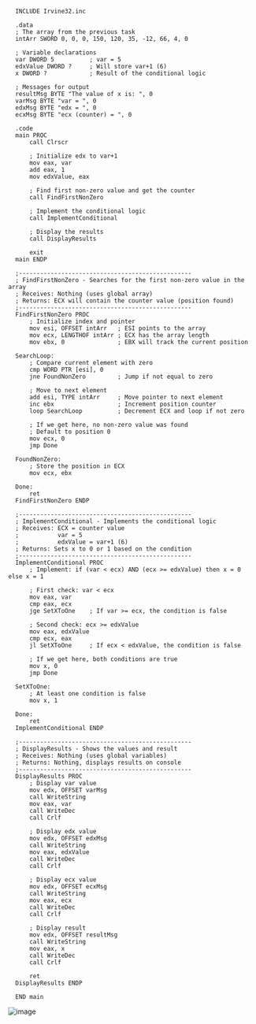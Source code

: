       INCLUDE Irvine32.inc
      
      .data
      ; The array from the previous task
      intArr SWORD 0, 0, 0, 150, 120, 35, -12, 66, 4, 0
      
      ; Variable declarations
      var DWORD 5          ; var = 5 
      edxValue DWORD ?     ; Will store var+1 (6)
      x DWORD ?            ; Result of the conditional logic
      
      ; Messages for output
      resultMsg BYTE "The value of x is: ", 0
      varMsg BYTE "var = ", 0
      edxMsg BYTE "edx = ", 0
      ecxMsg BYTE "ecx (counter) = ", 0
      
      .code
      main PROC
          call Clrscr
          
          ; Initialize edx to var+1
          mov eax, var
          add eax, 1
          mov edxValue, eax
          
          ; Find first non-zero value and get the counter
          call FindFirstNonZero
          
          ; Implement the conditional logic
          call ImplementConditional
          
          ; Display the results
          call DisplayResults
          
          exit
      main ENDP
      
      ;-------------------------------------------------
      ; FindFirstNonZero - Searches for the first non-zero value in the array
      ; Receives: Nothing (uses global array)
      ; Returns: ECX will contain the counter value (position found)
      ;-------------------------------------------------
      FindFirstNonZero PROC
          ; Initialize index and pointer
          mov esi, OFFSET intArr   ; ESI points to the array
          mov ecx, LENGTHOF intArr ; ECX has the array length
          mov ebx, 0               ; EBX will track the current position
          
      SearchLoop:
          ; Compare current element with zero
          cmp WORD PTR [esi], 0
          jne FoundNonZero         ; Jump if not equal to zero
          
          ; Move to next element
          add esi, TYPE intArr     ; Move pointer to next element
          inc ebx                  ; Increment position counter
          loop SearchLoop          ; Decrement ECX and loop if not zero
          
          ; If we get here, no non-zero value was found
          ; Default to position 0
          mov ecx, 0
          jmp Done
          
      FoundNonZero:
          ; Store the position in ECX
          mov ecx, ebx
          
      Done:
          ret
      FindFirstNonZero ENDP
      
      ;-------------------------------------------------
      ; ImplementConditional - Implements the conditional logic
      ; Receives: ECX = counter value
      ;           var = 5
      ;           edxValue = var+1 (6)
      ; Returns: Sets x to 0 or 1 based on the condition
      ;-------------------------------------------------
      ImplementConditional PROC
          ; Implement: if (var < ecx) AND (ecx >= edxValue) then x = 0 else x = 1
          
          ; First check: var < ecx
          mov eax, var
          cmp eax, ecx
          jge SetXToOne    ; If var >= ecx, the condition is false
          
          ; Second check: ecx >= edxValue
          mov eax, edxValue
          cmp ecx, eax
          jl SetXToOne     ; If ecx < edxValue, the condition is false
          
          ; If we get here, both conditions are true
          mov x, 0
          jmp Done
          
      SetXToOne:
          ; At least one condition is false
          mov x, 1
          
      Done:
          ret
      ImplementConditional ENDP
      
      ;-------------------------------------------------
      ; DisplayResults - Shows the values and result
      ; Receives: Nothing (uses global variables)
      ; Returns: Nothing, displays results on console
      ;-------------------------------------------------
      DisplayResults PROC
          ; Display var value
          mov edx, OFFSET varMsg
          call WriteString
          mov eax, var
          call WriteDec
          call Crlf
          
          ; Display edx value
          mov edx, OFFSET edxMsg
          call WriteString
          mov eax, edxValue
          call WriteDec
          call Crlf
          
          ; Display ecx value
          mov edx, OFFSET ecxMsg
          call WriteString
          mov eax, ecx
          call WriteDec
          call Crlf
          
          ; Display result
          mov edx, OFFSET resultMsg
          call WriteString
          mov eax, x
          call WriteDec
          call Crlf
          
          ret
      DisplayResults ENDP
      
      END main
      
      
   ![image](https://github.com/user-attachments/assets/c62026c3-f322-4b8d-bec4-138351c99c03)
